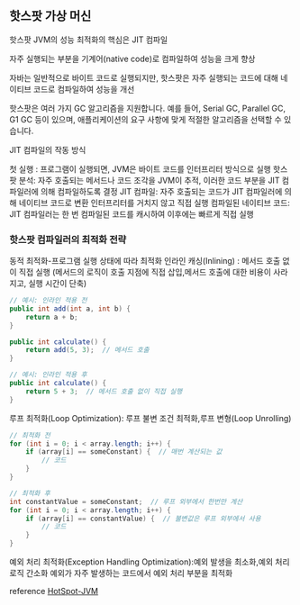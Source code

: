 ## 핫스팟 가상 머신

핫스팟 JVM의 성능 최적화의 핵심은 JIT 컴파일

자주 실행되는 부분을 기계어(native code)로 컴파일하여 성능을 크게 향상

자바는 일반적으로 바이트 코드로 실행되지만, 핫스팟은 자주 실행되는 코드에 대해 네이티브 코드로 컴파일하여 성능을 개선

핫스팟은 여러 가지 GC 알고리즘을 지원합니다. 
예를 들어, Serial GC, Parallel GC, G1 GC 등이 있으며, 
애플리케이션의 요구 사항에 맞게 적절한 알고리즘을 선택할 수 있습니다.


JIT 컴파일의 작동 방식

첫 실행 : 프로그램이 실행되면, JVM은 바이트 코드를 인터프리터 방식으로 실행
핫스팟 분석: 자주 호출되는 메서드나 코드 조각을 JVM이 추적, 
이러한 코드 부분을 JIT 컴파일러에 의해 컴파일하도록 결정
JIT 컴파일: 자주 호출되는 코드가 JIT 컴파일러에 의해 네이티브 코드로 변환
인터프리터를 거치지 않고 직접 실행
컴파일된 네이티브 코드: JIT 컴파일러는 한 번 컴파일된 코드를 캐시하여 이후에는 빠르게 직접 실행


### 핫스팟 컴파일러의 최적화 전략
동적 최적화-프로그램 실행 상태에 따라 최적화
인라인 캐싱(Inlining) : 메서드 호출 없이 직접 실행
(메서드의 로직이 호출 지점에 직접 삽입,메서드 호출에 대한 비용이 사라지고, 실행 시간이 단축)
```JAVA
// 예시: 인라인 적용 전
public int add(int a, int b) {
    return a + b;
}

public int calculate() {
    return add(5, 3);  // 메서드 호출
}

// 예시: 인라인 적용 후
public int calculate() {
    return 5 + 3;  // 메서드 호출 없이 직접 실행
}


```


루프 최적화(Loop Optimization): 루프 불변 조건 최적화,루프 변형(Loop Unrolling)
```JAVA
// 최적화 전
for (int i = 0; i < array.length; i++) {
    if (array[i] == someConstant) {  // 매번 계산되는 값
        // 코드
    }
}

// 최적화 후
int constantValue = someConstant;  // 루프 외부에서 한번만 계산
for (int i = 0; i < array.length; i++) {
    if (array[i] == constantValue) {  // 불변값은 루프 외부에서 사용
        // 코드
    }
}
```

예외 처리 최적화(Exception Handling Optimization):예외 발생을 최소화,예외 처리 로직 간소화
예외가 자주 발생하는 코드에서 예외 처리 부분을 최적화


reference 
[HotSpot-JVM](https://velog.io/@aki/HotSpot-JVM)
